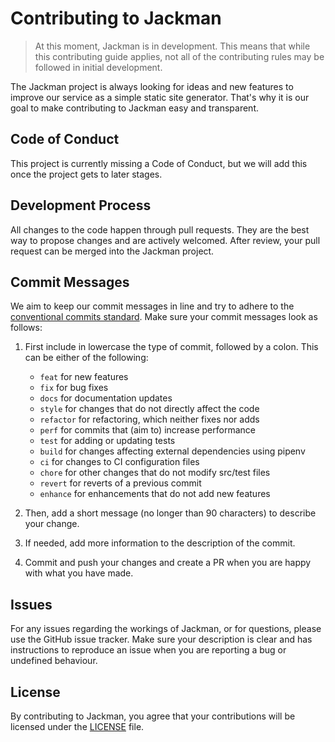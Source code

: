 # Contributing to Jackman
> At this moment, Jackman is in development. This means that while this contributing guide applies, not all of the contributing rules may be followed in initial development.

The Jackman project is always looking for ideas and new features to improve our service as a simple static site generator. That's why it is our goal to make contributing to Jackman easy and transparent.

## Code of Conduct
This project is currently missing a Code of Conduct, but we will add this once the project gets to later stages.

## Development Process
All changes to the code happen through pull requests. They are the best way to propose changes and are actively welcomed. After review, your pull request can be merged into the Jackman project.

## Commit Messages
We aim to keep our commit messages in line and try to adhere to the [conventional commits standard](https://www.conventionalcommits.org/en/v1.0.0-beta.2/). Make sure your commit messages look as follows:
1. First include in lowercase the type of commit, followed by a colon. This can be either of the following:
    - `feat` for new features
    - `fix` for bug fixes
    - `docs` for documentation updates
    - `style` for changes that do not directly affect the code
    - `refactor` for refactoring, which neither fixes nor adds
    - `perf` for commits that (aim to) increase performance
    - `test` for adding or updating tests
    - `build` for changes affecting external dependencies using pipenv
    - `ci` for changes to CI configuration files
    - `chore` for other changes that do not modify src/test files
    - `revert` for reverts of a previous commit
    - `enhance` for enhancements that do not add new features
    
2. Then, add a short message (no longer than 90 characters) to describe your change.
3. If needed, add more information to the description of the commit.
4. Commit and push your changes and create a PR when you are happy with what you have made.

## Issues
For any issues regarding the workings of Jackman, or for questions, please use the GitHub issue tracker. Make sure your description is clear and has instructions to reproduce an issue when you are reporting a bug or undefined behaviour.

## License
By contributing to Jackman, you agree that your contributions will be licensed under the [LICENSE](LICENSE.md) file.